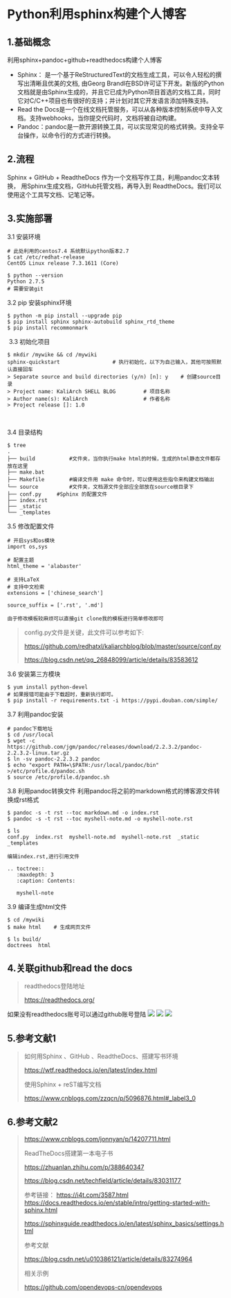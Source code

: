 # Python利用sphinx构建个人博客

## 1.基础概念

利用sphinx+pandoc+github+readthedocs构建个人博客

* Sphinx： 是一个基于ReStructuredText的文档生成工具，可以令人轻松的撰写出清晰且优美的文档, 由Georg Brandl在BSD许可证下开发。新版的Python文档就是由Sphinx生成的，并且它已成为Python项目首选的文档工具，同时它对C/C++项目也有很好的支持；并计划对其它开发语言添加特殊支持。
* Read the Docs是一个在线文档托管服务，可以从各种版本控制系统中导入文档。支持webhooks，当你提交代码时，文档将被自动构建。
* Pandoc：pandoc是一款开源转换工具，可以实现常见的格式转换。支持全平台操作，以命令行的方式进行转换。

## 2.流程
Sphinx + GitHub + ReadtheDocs 作为一个文档写作工具，利用pandoc文本转换， 用Sphinx生成文档，GitHub托管文档，再导入到 ReadtheDocs。我们可以使用这个工具写文档、记笔记等。

## 3.实施部署

3.1 安装环境

```shell
# 此处利用的centos7.4 系统默认python版本2.7
$ cat /etc/redhat-release 
CentOS Linux release 7.3.1611 (Core) 

$ python --version
Python 2.7.5
# 需要安装git
```

3.2 pip 安装sphinx环境

```shell
$ python -m pip install --upgrade pip
$ pip install sphinx sphinx-autobuild sphinx_rtd_theme
$ pip install recommonmark
```


​        3.3 初始化项目

```shell
$ mkdir /mywike && cd /mywiki
sphinx-quickstart                 # 执行初始化，以下为自己输入，其他可按照默认直接回车
> Separate source and build directories (y/n) [n]: y    # 创建source目录
> Project name: KaliArch SHELL BLOG         # 项目名称
> Author name(s): KaliArch                  # 作者名称
> Project release []: 1.0                   
```

​    

3.4 目录结构

```shell
$ tree 
.
├── build           #文件夹，当你执行make html的时候，生成的html静态文件都存放在这里
├── make.bat
├── Makefile        #编译文件用 make 命令时，可以使用这些指令来构建文档输出
└── source          #文件夹，文档源文件全部应全部放在source根目录下
├── conf.py     #Sphinx 的配置文件
├── index.rst
├── _static
└── _templates        
```



3.5 修改配置文件

    # 开启sys和os模块
    import os,sys
    
    # 配置主题
    html_theme = 'alabaster'
    
    # 支持LaTeX
    # 支持中文检索
    extensions = ['chinese_search']
    
    source_suffix = ['.rst', '.md']
    
    由于修改模板较麻烦可以直接git clone我的模板进行简单修改即可

> config.py文件是关键，此文件可以参考如下:
>
> https://github.com/redhatxl/kaliarchblog/blob/master/source/conf.py
>
> https://blog.csdn.net/qq_26848099/article/details/83583612
>     



3.6 安装第三方模块

```shell
$ yum install python-devel  
# 如果报错可能由于下载超时，重新执行即可。
$ pip install -r requirements.txt -i https://pypi.douban.com/simple/
```

3.7 利用pandoc安装

```shell
# pandoc下载地址
$ cd /usr/local
$ wget -c https://github.com/jgm/pandoc/releases/download/2.2.3.2/pandoc-2.2.3.2-linux.tar.gz
$ ln -sv pandoc-2.2.3.2 pandoc
$ echo "export PATH=\$PATH:/usr/local/pandoc/bin" >/etc/profile.d/pandoc.sh
$ source /etc/profile.d/pandoc.sh
```

3.8 利用pandoc转换文件
利用pandoc将之前的markdown格式的博客源文件转换成rst格式

```shell
$ pandoc -s -t rst --toc markdown.md -o index.rst
$ pandoc -s -t rst --toc myshell-note.md -o myshell-note.rst

$ ls
conf.py  index.rst  myshell-note.md  myshell-note.rst  _static  _templates

编辑index.rst,进行引用文件

.. toctree::
   :maxdepth: 3
   :caption: Contents:

   myshell-note
```



3.9 编译生成html文件

```shell
$ cd /mywiki
$ make html    # 生成网页文件

$ ls build/
doctrees  html
```



## 4.关联github和read the docs

> readthedocs登陆地址
>
> https://readthedocs.org/      
>



如果没有readthedocs账号可以通过github账号登陆
![](../../_static/import_read1.png)
![](../../_static/import_read2.png)
![](../../_static/import_read3.png)





## 5.参考文献1

> 如何用Sphinx 、GitHub 、ReadtheDocs、搭建写书环境
>
> https://wtf.readthedocs.io/en/latest/index.html
>
> 使用Sphinx + reST编写文档
>
> https://www.cnblogs.com/zzqcn/p/5096876.html#_label3_0



## 6.参考文献2
> https://www.cnblogs.com/jonnyan/p/14207711.html
>
> 
>
> ReadTheDocs搭建第一本电子书
>
> https://zhuanlan.zhihu.com/p/388640347
>
> https://blog.csdn.net/techfield/article/details/83031177
>
> 
>
> 参考链接：
> https://i4t.com/3587.html
> https://docs.readthedocs.io/en/stable/intro/getting-started-with-sphinx.html
>
> https://sphinxguide.readthedocs.io/en/latest/sphinx_basics/settings.html
>
> 
>
> 参考文献
>
> https://blog.csdn.net/u010386121/article/details/83274964
>
> 相关示例
>
> https://github.com/opendevops-cn/opendevops